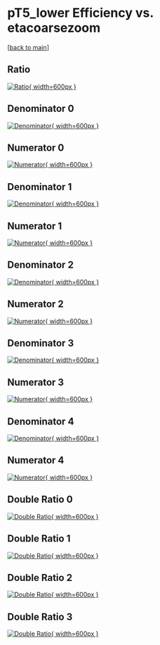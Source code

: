 # pT5_lower Efficiency vs. etacoarsezoom

[[back to main](./)]



## Ratio

[![Ratio](../mtv/var/pT5_lower_base_13_0_eff_etacoarsezoom.png){ width=600px }](../mtv/var/pT5_lower_base_13_0_eff_etacoarsezoom.pdf)

## Denominator 0

[![Denominator](../mtv/den/pT5_lower_base_13_0_eff_etacoarsezoom_den0.png){ width=600px }](../mtv/den/pT5_lower_base_13_0_eff_etacoarsezoom_den0.pdf)

## Numerator 0

[![Numerator](../mtv/num/pT5_lower_base_13_0_eff_etacoarsezoom_num0.png){ width=600px }](../mtv/num/pT5_lower_base_13_0_eff_etacoarsezoom_num0.pdf)

## Denominator 1

[![Denominator](../mtv/den/pT5_lower_base_13_0_eff_etacoarsezoom_den1.png){ width=600px }](../mtv/den/pT5_lower_base_13_0_eff_etacoarsezoom_den1.pdf)

## Numerator 1

[![Numerator](../mtv/num/pT5_lower_base_13_0_eff_etacoarsezoom_num1.png){ width=600px }](../mtv/num/pT5_lower_base_13_0_eff_etacoarsezoom_num1.pdf)

## Denominator 2

[![Denominator](../mtv/den/pT5_lower_base_13_0_eff_etacoarsezoom_den2.png){ width=600px }](../mtv/den/pT5_lower_base_13_0_eff_etacoarsezoom_den2.pdf)

## Numerator 2

[![Numerator](../mtv/num/pT5_lower_base_13_0_eff_etacoarsezoom_num2.png){ width=600px }](../mtv/num/pT5_lower_base_13_0_eff_etacoarsezoom_num2.pdf)

## Denominator 3

[![Denominator](../mtv/den/pT5_lower_base_13_0_eff_etacoarsezoom_den3.png){ width=600px }](../mtv/den/pT5_lower_base_13_0_eff_etacoarsezoom_den3.pdf)

## Numerator 3

[![Numerator](../mtv/num/pT5_lower_base_13_0_eff_etacoarsezoom_num3.png){ width=600px }](../mtv/num/pT5_lower_base_13_0_eff_etacoarsezoom_num3.pdf)

## Denominator 4

[![Denominator](../mtv/den/pT5_lower_base_13_0_eff_etacoarsezoom_den4.png){ width=600px }](../mtv/den/pT5_lower_base_13_0_eff_etacoarsezoom_den4.pdf)

## Numerator 4

[![Numerator](../mtv/num/pT5_lower_base_13_0_eff_etacoarsezoom_num4.png){ width=600px }](../mtv/num/pT5_lower_base_13_0_eff_etacoarsezoom_num4.pdf)

## Double Ratio 0

[![Double Ratio](../mtv/ratio/pT5_lower_base_13_0_eff_etacoarsezoom_ratio0.png){ width=600px }](../mtv/ratio/pT5_lower_base_13_0_eff_etacoarsezoom_ratio0.pdf)

## Double Ratio 1

[![Double Ratio](../mtv/ratio/pT5_lower_base_13_0_eff_etacoarsezoom_ratio1.png){ width=600px }](../mtv/ratio/pT5_lower_base_13_0_eff_etacoarsezoom_ratio1.pdf)

## Double Ratio 2

[![Double Ratio](../mtv/ratio/pT5_lower_base_13_0_eff_etacoarsezoom_ratio2.png){ width=600px }](../mtv/ratio/pT5_lower_base_13_0_eff_etacoarsezoom_ratio2.pdf)

## Double Ratio 3

[![Double Ratio](../mtv/ratio/pT5_lower_base_13_0_eff_etacoarsezoom_ratio3.png){ width=600px }](../mtv/ratio/pT5_lower_base_13_0_eff_etacoarsezoom_ratio3.pdf)

